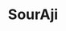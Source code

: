 ---
layout: place
title: SourAji
permalink: /new-york/new-york/souraji.html
stateAbbr: NY
stateName: New York
cityName: New York
seo:
  type: restaurant
  links: null
place_id: ChIJOw7xqgZZwokRO2ReYlnHxJw
photos:
  - name: >-
      places/ChIJOw7xqgZZwokRO2ReYlnHxJw/photos/AeeoHcLe8kXX15Hy0zKa4qlN6_HVcSe9jln-9eCKw40zqJdspSKtcyL15qRIKIn1VK4z448jlmyS8rsX_rXqPZLhlPV4tltB0sojjQ-yVMCbB4etvsdvM68o-a8tQqaR0e0hiPhoaPlAOSdunVKGmfzHpfyiskTNt-qZwsH_4GU6SLrkrcr8-fQ20Zlk6m6J2mtyxkvrl7PPFLWMup7UCvF9mUj-fgB5Rc1N3D4okDju7Gkr4pmv6czbiPxGn2kQYk67vCDMFBTYE3q202qzx4_p3tgHaeUwSo_fnRawLZM4TxYhnA
    widthPx: 3600
    heightPx: 4800
    authorAttributions:
      - displayName: SourAji
        uri: https://maps.google.com/maps/contrib/103116673204112383009
        photoUri: >-
          https://lh3.googleusercontent.com/a-/ALV-UjUz4ftIR-ud3l8W6NuaGfN9UiFTWlc91by1XIyCCM9gODtHEQY=s100-p-k-no-mo
    flagContentUri: >-
      https://www.google.com/local/imagery/report/?cb_client=maps_api_places.places_api&image_key=!1e10!2sAF1QipPcMcHy3rniU6WPlXxF1y3ahFuOqvf4nPOuaqL2&hl=en-US
    googleMapsUri: >-
      https://www.google.com/maps/place//data=!3m4!1e2!3m2!1sAF1QipPcMcHy3rniU6WPlXxF1y3ahFuOqvf4nPOuaqL2!2e10!4m2!3m1!1s0x89c25906aaf10e3b:0x9cc4c759625e643b
  - name: >-
      places/ChIJOw7xqgZZwokRO2ReYlnHxJw/photos/AeeoHcI8y8hvH9pHFi2zLsQ8HJyxtO9E1HoeNMInpPoRrUlysIpm-bcDGTwUlSsIBkMbCUKj_Yc_5Lub6XXpEn0YCreWVs9OWvnFOAq6W9ybYAepxjC_6G9QlBF9ISevLSjFl91OjPy5aBH3phdgELoVgGi3Ty4PAu4e7cJUVqW0bCgSdSA7Or4PqPFQRYjEhBpWeSyThCagMvon0eD7J_8EgPGO5Vn9sAoukMzr4h3vUiVHY7zGeRcVh7P3aFV2HD5mW4lhks4fOqaqkX8BHPtzS2bX0iL3xDR2ZjOSDzT768AtyA
    widthPx: 2766
    heightPx: 2058
    authorAttributions:
      - displayName: SourAji
        uri: https://maps.google.com/maps/contrib/103116673204112383009
        photoUri: >-
          https://lh3.googleusercontent.com/a-/ALV-UjUz4ftIR-ud3l8W6NuaGfN9UiFTWlc91by1XIyCCM9gODtHEQY=s100-p-k-no-mo
    flagContentUri: >-
      https://www.google.com/local/imagery/report/?cb_client=maps_api_places.places_api&image_key=!1e10!2sAF1QipN_Nx4VvZoaRFiFkNIm2sPrmKCK-f4CeBWsU-_6&hl=en-US
    googleMapsUri: >-
      https://www.google.com/maps/place//data=!3m4!1e2!3m2!1sAF1QipN_Nx4VvZoaRFiFkNIm2sPrmKCK-f4CeBWsU-_6!2e10!4m2!3m1!1s0x89c25906aaf10e3b:0x9cc4c759625e643b
  - name: >-
      places/ChIJOw7xqgZZwokRO2ReYlnHxJw/photos/AeeoHcJcAfvbx172HkuG80hczmHJxDfKxoIesa0pvT5VAD1r6AAdCTdeqcmU4-IaJcrdD0AH8QRLYEenJHPgGqoXlA7Nu63hZ7TZ265q2NBkwNJY2uahQZWBKvb9dOVs1LIuaqrYo_nvA7b2ynGby7RQKNMX2hmIku5Mgahs32aQA4g5DLfNRLhU-WcJ4ODPizFPvuZLJCHxUzvjIJqvdynlZUa-szqQJQ5hhcqrLD2hSJa3YvaEX6ULIhd3gKCYIoZbOaAH4Y8Ard1e_sdULCgwoTcmS_Pg7oUUy38jJdimxEc-WhUXK1zjpve7AP7qDvPzOaIstiAmFloA9IsMX6sfUtHKVHwk2a7s4nbzFN4AzpkO1YEFm19YGRPQKNI13Q2z5zM3VzKNtnk9ErnUOmHY0-0MEa62n9iiOWfXZsrpZXKEBeA
    widthPx: 1080
    heightPx: 1350
    authorAttributions:
      - displayName: Tuukka Ahonen
        uri: https://maps.google.com/maps/contrib/104421953984047944142
        photoUri: >-
          https://lh3.googleusercontent.com/a/ACg8ocLAGzHrpavOxSC5fent-OfU09CbXK_4sHfRSa85Tp3rll9PuA=s100-p-k-no-mo
    flagContentUri: >-
      https://www.google.com/local/imagery/report/?cb_client=maps_api_places.places_api&image_key=!1e10!2sCIHM0ogKEICAgMCI9LrImgE&hl=en-US
    googleMapsUri: >-
      https://www.google.com/maps/place//data=!3m4!1e2!3m2!1sCIHM0ogKEICAgMCI9LrImgE!2e10!4m2!3m1!1s0x89c25906aaf10e3b:0x9cc4c759625e643b
  - name: >-
      places/ChIJOw7xqgZZwokRO2ReYlnHxJw/photos/AeeoHcK0pZRHL8J4aEJW2TzwH1_cZaKAPomZeRQIZoXYzRpuA5aQJMERj8oxq_KwDPGayVQ0yzyRPeXNGkuTyvRfw72m4HMfGsD5cJI0plkZU7AM-3xTm-36byo-Qs5XE50ri5T6RP8UaEJE_T4NaxQTeJaSEvWgtIp-6M_j7chcckRFGajjI_scvvCipM-6Dz_3wLsx3yDfZFMASDIyuNBP92WoZ1prH2Oh4PnBvSIC8X_eX3uWfDJxVYJS11gLLgX4zqzRolvPQQ31Kl8hEWyA7CGh_avdBTRrBYh-1zcQXB5u_Mi6fXQKU6W1E9zWACGH66Nd3LRv80rYoWCCa2-0V51d9kptJmlYLmYttN7MQsq7ctNUYAvpMgmgO1iRaH2LqU4URckn8ekpDM4EUmUlMEMgg9SLYCqnGdk7F0NLFlTNRw
    widthPx: 2268
    heightPx: 2267
    authorAttributions:
      - displayName: Syed Ashrafulla
        uri: https://maps.google.com/maps/contrib/109064557960791093228
        photoUri: >-
          https://lh3.googleusercontent.com/a-/ALV-UjWmS0WN8YvyXCg6mBCPBQ5DRaZ_GOZqa-yx-cthzBQbuMJ0lSdkOQ=s100-p-k-no-mo
    flagContentUri: >-
      https://www.google.com/local/imagery/report/?cb_client=maps_api_places.places_api&image_key=!1e10!2sCIHM0ogKEICAgIDXubvTKg&hl=en-US
    googleMapsUri: >-
      https://www.google.com/maps/place//data=!3m4!1e2!3m2!1sCIHM0ogKEICAgIDXubvTKg!2e10!4m2!3m1!1s0x89c25906aaf10e3b:0x9cc4c759625e643b
  - name: >-
      places/ChIJOw7xqgZZwokRO2ReYlnHxJw/photos/AeeoHcKBu50uEGXhZ9MkRcm6qUPN5l_p77ImneIqLKuKJbvErqmh0T0YIZmqxDtuYEn8PRap1TPNi1b61GgTM7ET4O_Egacr52AxifVYvf8x1IviSZijJLIRDsVsLmHLtNGq52gKyvj_wS9PBdes_tSKZfrMDQPeZ_XLCyQMY7x1l1yrA_itfXu127jVwsNK2df8Nc_tzZA0typbiZOvzEAyilunQdah2c59YmMPzR_7e63MjDuni-WX4QwYIoFZjoT8Jrzy3XDkhy5aZLie7-Zu122zsB3E3---vf-TIkzGR_Wa7gxjbaE4zyFvbNiOUyXXatzbS1z3dW1bNsgborAWVKVSXzdrDSIR7Pct42GQnb-NsuBHtY_1H05Wi4FJbFVYHQhI82UxDtgeaI0Xw7vOqDWhN9KbhWS4Wk72niqfcE9sDLRV
    widthPx: 3249
    heightPx: 4062
    authorAttributions:
      - displayName: Prasaneeyaporn Wongboot
        uri: https://maps.google.com/maps/contrib/117212517129582367615
        photoUri: >-
          https://lh3.googleusercontent.com/a-/ALV-UjUakoR8i_RKahMNn5SYAgKvqi3eCck9uHerEdGIYeAxhLsaQls=s100-p-k-no-mo
    flagContentUri: >-
      https://www.google.com/local/imagery/report/?cb_client=maps_api_places.places_api&image_key=!1e10!2sCIHM0ogKEICAgICriZfulQE&hl=en-US
    googleMapsUri: >-
      https://www.google.com/maps/place//data=!3m4!1e2!3m2!1sCIHM0ogKEICAgICriZfulQE!2e10!4m2!3m1!1s0x89c25906aaf10e3b:0x9cc4c759625e643b
  - name: >-
      places/ChIJOw7xqgZZwokRO2ReYlnHxJw/photos/AeeoHcJgp2qRROrTsbJGHG-EC5vj2DtSjJ506y3iFNNyelXzGUrBn4M5uRZ86LBE_Aprn2mofmtvRNKcKoXoZOIyHexEg0vgoS2OU4EEjz4SGl4Yzysvt0PNLvJa5jnL4yZYVoCG_WGGKC-uJINei77XVAUoTbraaEO_xtXhjiIlvBltRyii3vJs7vq9RrrwGvQaboW9JpL3Ma3i1lRB1lBDjRUbFpQM86AehIdUhcAhZS-1oFY1bZKpn3G5LZcQu-D9skgXndTICtDXi3rdC28mFLgiDLqwk3eX9EqHVMJspeGty30IrAfbIh6r6kbFZE25m1DC43VVpa-QgmothJaDckzjTiMlL65oWFl5oqdJuoaIJqVLzlkkEgncMRdED_4YS_cSeIpVCSiFy3fBJ-gpGoSgBCVHTOd4gErhuCWlPDhY3g
    widthPx: 3000
    heightPx: 4000
    authorAttributions:
      - displayName: David Thomas
        uri: https://maps.google.com/maps/contrib/100780093214264012786
        photoUri: >-
          https://lh3.googleusercontent.com/a-/ALV-UjWCVncQW2-RmWttrmDwN4Yq7v1HOrc9CRKuWSbIZLt93DJhSULE=s100-p-k-no-mo
    flagContentUri: >-
      https://www.google.com/local/imagery/report/?cb_client=maps_api_places.places_api&image_key=!1e10!2sCIHM0ogKEICAgICfv-H9CA&hl=en-US
    googleMapsUri: >-
      https://www.google.com/maps/place//data=!3m4!1e2!3m2!1sCIHM0ogKEICAgICfv-H9CA!2e10!4m2!3m1!1s0x89c25906aaf10e3b:0x9cc4c759625e643b
  - name: >-
      places/ChIJOw7xqgZZwokRO2ReYlnHxJw/photos/AeeoHcIZpm9rPTYYFqb_7V-NDfEKmg9FV19d7B_DVhhr9SmTIXucExqB_PTLTvUZpWDUHYJxeQpdBT9zFb8WtrhOZWVWmf7ntMQxMDLiskKTh--I2-VfciHFWbpO0bPzHXyE0725v9RGQOL97OGiyVSPfRqdQ4Bw_7DFnLNhG9vPLQbmM6SB93Q7hNDPas5dMoWQdewn11P7u-QbDGRfE4YWiEr42MWQJNFhVdtxYe9qdu3bihaU_lOJ9igI-0NwkeBnqtjfU1LOObZqpVQ2GTy_FG0aSaLQyUKkYk5WRy-bt6ZFeg
    widthPx: 4463
    heightPx: 2975
    authorAttributions:
      - displayName: SourAji
        uri: https://maps.google.com/maps/contrib/103116673204112383009
        photoUri: >-
          https://lh3.googleusercontent.com/a-/ALV-UjUz4ftIR-ud3l8W6NuaGfN9UiFTWlc91by1XIyCCM9gODtHEQY=s100-p-k-no-mo
    flagContentUri: >-
      https://www.google.com/local/imagery/report/?cb_client=maps_api_places.places_api&image_key=!1e10!2sAF1QipOCaPpY2nddAUPXU8pxlF5MRUzQ-IBBjQVqHkED&hl=en-US
    googleMapsUri: >-
      https://www.google.com/maps/place//data=!3m4!1e2!3m2!1sAF1QipOCaPpY2nddAUPXU8pxlF5MRUzQ-IBBjQVqHkED!2e10!4m2!3m1!1s0x89c25906aaf10e3b:0x9cc4c759625e643b
  - name: >-
      places/ChIJOw7xqgZZwokRO2ReYlnHxJw/photos/AeeoHcJ_1oW1bejvCjjOQydc6gJcdjUKuuBxu5jhHQ0uU_UF3C21qtZrChCgBCRyfDpK7ERudhEk9j8P1XGkrnuF5FT47NCdORllihbOFV1MKxg2qYXD6ljagUK5Tp0c9iDGe31Vdtlu-nK1vjSaoyMB0pWCmA-z1j0ywVKufyg0DUP2-UNsIv_T2qpG0LePhfVy0EHHtAitQjqa-ucpOpgdziaLIFd0ZQ0hiutmJMS5pe5mEWT8QBQab3OIKbj0VpWxLLTI9Pary6eWMMGHLTaMHCrQcg1CNVqLeUKXyGOvO6H_kw
    widthPx: 3200
    heightPx: 4800
    authorAttributions:
      - displayName: SourAji
        uri: https://maps.google.com/maps/contrib/103116673204112383009
        photoUri: >-
          https://lh3.googleusercontent.com/a-/ALV-UjUz4ftIR-ud3l8W6NuaGfN9UiFTWlc91by1XIyCCM9gODtHEQY=s100-p-k-no-mo
    flagContentUri: >-
      https://www.google.com/local/imagery/report/?cb_client=maps_api_places.places_api&image_key=!1e10!2sAF1QipNtQe8M-ZNNtg0UpqcqSPSyIJvi88SCW_V_oQm9&hl=en-US
    googleMapsUri: >-
      https://www.google.com/maps/place//data=!3m4!1e2!3m2!1sAF1QipNtQe8M-ZNNtg0UpqcqSPSyIJvi88SCW_V_oQm9!2e10!4m2!3m1!1s0x89c25906aaf10e3b:0x9cc4c759625e643b
  - name: >-
      places/ChIJOw7xqgZZwokRO2ReYlnHxJw/photos/AeeoHcLbZ2-W4mBbiq5YLZvOemtM-A8-Gbwu-0BusrGcaw6fdIk733Udq3LoHsN1MevWqjCXlQpnUtzxsVLV5wrOA47NR9_DhPlua-MkuzFj9tbvo823WTgRU3VKYWBlFQvjIMYRYVC1P4u29HgPTNgbpGY7BzRtfstKG-l_X5-y7X05jhbGNcj-6is6ZG9SK-WyEj_EESTqucRCoQ_Cm4ct68dWgcg5DOcc_j5xdJj2sprkpPXGx8EY3WhM6oqXsbvsGbB_kFGl3TSE3roNHpAWk6RMVNWANz5JdXVnkskqbrQzeWrdB_MZ4xdPOA3JiRVfqoiEnQhxIRCpoqa1VAU9mrcy873FcskPJTAR831YK4-UxcFIrsOg0m2uHR0Uki5mMKaYMQz9g4kUE1H6NdE_clOpWDfPGuCDVxUgwd0d8CQWimTT
    widthPx: 4032
    heightPx: 3024
    authorAttributions:
      - displayName: Anita J
        uri: https://maps.google.com/maps/contrib/102134170584308638373
        photoUri: >-
          https://lh3.googleusercontent.com/a/ACg8ocIbSY2iHX9ogwUsGAxjWNFeL6p9g7U_VqN6MtRpamKr8aBrMQ=s100-p-k-no-mo
    flagContentUri: >-
      https://www.google.com/local/imagery/report/?cb_client=maps_api_places.places_api&image_key=!1e10!2sCIHM0ogKEICAgIDvk4GQ7wE&hl=en-US
    googleMapsUri: >-
      https://www.google.com/maps/place//data=!3m4!1e2!3m2!1sCIHM0ogKEICAgIDvk4GQ7wE!2e10!4m2!3m1!1s0x89c25906aaf10e3b:0x9cc4c759625e643b
  - name: >-
      places/ChIJOw7xqgZZwokRO2ReYlnHxJw/photos/AeeoHcKcdGm7IKkuu42Gxi-CzTiIUMRiwRVIDWPtbvbFDaYfnJwnshtjJP-UP3HZAc385w9HMH40cKdNHkaUAuQfoL4Db9bVhmGWloOPu7ozJL3oe1G3DGGRP3N5Po68cPwLsDPfJZGHqNTwhPcMesFl9xddNcBsD5n6CVEBWz_eQfprAmXd1xVO3UQfxyGHpYn2qAUUc9BtkQKN3LpSMVoE4iLLXUP2vNxw12kTMCr4qaEGziu5xLKhsBJUjhVd33iTVG_BRbwsgsTqNuNTW_Ud5BJf1udiL297tL6vpvyrSVk0Pw
    widthPx: 3600
    heightPx: 4800
    authorAttributions:
      - displayName: SourAji
        uri: https://maps.google.com/maps/contrib/103116673204112383009
        photoUri: >-
          https://lh3.googleusercontent.com/a-/ALV-UjUz4ftIR-ud3l8W6NuaGfN9UiFTWlc91by1XIyCCM9gODtHEQY=s100-p-k-no-mo
    flagContentUri: >-
      https://www.google.com/local/imagery/report/?cb_client=maps_api_places.places_api&image_key=!1e10!2sAF1QipP2kB9Qm0BekDPn6LaPabZdVBtV6INttDvOFO00&hl=en-US
    googleMapsUri: >-
      https://www.google.com/maps/place//data=!3m4!1e2!3m2!1sAF1QipP2kB9Qm0BekDPn6LaPabZdVBtV6INttDvOFO00!2e10!4m2!3m1!1s0x89c25906aaf10e3b:0x9cc4c759625e643b
address: 23 Avenue B, New York, NY 10009, USA
street: 23 Avenue B
city: New York
state: NY
zip: '10009'
country: USA
neighborhood: null
latitude: '40.722168'
longitude: '-73.983115'
accessibility_options:
  wheelchairAccessibleParking: false
business_status: OPERATIONAL
name: SourAji
google_maps_links:
  directionsUri: >-
    https://www.google.com/maps/dir//''/data=!4m7!4m6!1m1!4e2!1m2!1m1!1s0x89c25906aaf10e3b:0x9cc4c759625e643b!3e0
  placeUri: https://maps.google.com/?cid=11296372952068416571
  writeAReviewUri: >-
    https://www.google.com/maps/place//data=!4m3!3m2!1s0x89c25906aaf10e3b:0x9cc4c759625e643b!12e1
  reviewsUri: >-
    https://www.google.com/maps/place//data=!4m4!3m3!1s0x89c25906aaf10e3b:0x9cc4c759625e643b!9m1!1b1
  photosUri: >-
    https://www.google.com/maps/place//data=!4m3!3m2!1s0x89c25906aaf10e3b:0x9cc4c759625e643b!10e5
primary_type: Japanese Restaurant
opening_hours:
  openNow: true
  periods:
    - open:
        day: 0
        hour: 17
        minute: 30
      close:
        day: 0
        hour: 22
        minute: 0
    - open:
        day: 1
        hour: 17
        minute: 30
      close:
        day: 1
        hour: 22
        minute: 0
    - open:
        day: 2
        hour: 17
        minute: 30
      close:
        day: 2
        hour: 22
        minute: 0
    - open:
        day: 3
        hour: 17
        minute: 30
      close:
        day: 3
        hour: 22
        minute: 0
    - open:
        day: 4
        hour: 17
        minute: 30
      close:
        day: 4
        hour: 22
        minute: 0
    - open:
        day: 5
        hour: 17
        minute: 0
      close:
        day: 5
        hour: 23
        minute: 0
    - open:
        day: 6
        hour: 17
        minute: 0
      close:
        day: 6
        hour: 23
        minute: 0
  weekdayDescriptions:
    - 'Monday: 5:30 – 10:00 PM'
    - 'Tuesday: 5:30 – 10:00 PM'
    - 'Wednesday: 5:30 – 10:00 PM'
    - 'Thursday: 5:30 – 10:00 PM'
    - 'Friday: 5:00 – 11:00 PM'
    - 'Saturday: 5:00 – 11:00 PM'
    - 'Sunday: 5:30 – 10:00 PM'
  nextCloseTime: '2025-05-04T03:00:00Z'
secondary_opening_hours:
  regular:
    weekdayDescriptions: null
    type: null
  current:
    weekdayDescriptions: null
    type: null
phone: (917) 561-0895
price_level: null
price_range: $100 &ndash; & up
rating: '4.5'
rating_count: 593
website: null
description: >-
  Discover SourAji in New York, NY$$$SourAji in New York, NY, stands out as a
  vibrant Japanese restaurant delivering an immersive omakase dining adventure
  where guests can savor an endless array of fresh, flavorful dishes. This spot
  emphasizes traditional Japanese techniques with a modern twist, offering a
  limitless supply of meticulously prepared cuisine that appeals to those
  seeking authentic tastes in a welcoming setting. Diners can enjoy the
  excitement of an all-you-can-eat experience, featuring high-quality
  ingredients that highlight the best of Japanese culinary artistry, making it a
  go-to choice for sushi enthusiasts exploring options near the city. With
  evening hours that extend into the night, it's perfect for anyone looking for
  top-rated Japanese places in a bustling urban environment. The restaurant's
  operational vibe ensures a seamless visit, blending elegance and accessibility
  for a memorable meal.
generative_summary: >-
  Discover SourAji in New York, NY$$$SourAji in New York, NY, stands out as a
  vibrant Japanese restaurant delivering an immersive omakase dining adventure
  where guests can savor an endless array of fresh, flavorful dishes. This spot
  emphasizes traditional Japanese techniques with a modern twist, offering a
  limitless supply of meticulously prepared cuisine that appeals to those
  seeking authentic tastes in a welcoming setting. Diners can enjoy the
  excitement of an all-you-can-eat experience, featuring high-quality
  ingredients that highlight the best of Japanese culinary artistry, making it a
  go-to choice for sushi enthusiasts exploring options near the city. With
  evening hours that extend into the night, it's perfect for anyone looking for
  top-rated Japanese places in a bustling urban environment. The restaurant's
  operational vibe ensures a seamless visit, blending elegance and accessibility
  for a memorable meal.
generative_disclosure: Summarized by AI using the Grok-3-Mini model.
reviews: null
review_summary: >-
  What Visitors Are Buzzing About$$$Folks rave about the lively omakase setup at
  this Japanese spot, where the endless flow of tasty dishes and drinks like
  sake keeps the energy high and the experience truly engaging. Many highlight
  the variety of fresh options, including premium tuna and wagyu, that make it
  feel like a fantastic value without skimping on quality. The staff comes
  across as super friendly and attentive, adding to the fun atmosphere that
  encourages groups to linger and enjoy. Overall, it's praised for delivering a
  solid, entertaining dining vibe that leaves people satisfied and eager to
  return. While it's not without the occasional wait, the positive vibes and
  flavorful offerings keep it a favorite for anyone hunting for great sushi
  nearby.
review_disclosure: Summarized by AI using the Grok-3-Mini model.
parking_options: null
payment_options: null
allow_dogs: null
curbside_pickup: null
delivery: null
dine_in: null
good_for_children: null
good_for_groups: null
good_for_sports: null
live_music: null
menu_for_children: null
outdoor_seating: null
reservable: null
restroom: null
serves_beer: null
serves_breakfast: null
serves_brunch: null
serves_cocktails: null
serves_coffee: null
serves_dinner: null
serves_dessert: null
serves_lunch: null
serves_vegetarian_food: null
serves_wine: null
takeout: null
update_category: enterprise
places_description: null

---